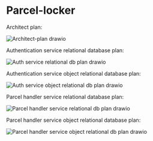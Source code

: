 # Parcel-locker

Architect plan:

![Architect-plan drawio](https://github.com/jano9415/Parcel-locker/assets/87268161/b37e3025-0fd1-43a8-ad62-f90f8d499c6f)

Authentication service relational database plan:

![Auth service relational db plan drawio](https://github.com/jano9415/Parcel-locker/assets/87268161/42d8132d-0b68-4c9b-82a6-8b8c0bd2192d)


Authentication service object relational database plan:

![Auth service object relational db plan drawio](https://github.com/jano9415/Parcel-locker/assets/87268161/dd34fefd-4b56-4e93-b4df-3bff32ff216f)


Parcel handler service relational database plan:

![Parcel handler service relational db plan drawio](https://github.com/jano9415/Parcel-locker/assets/87268161/5efb3cd8-2b5b-4478-91e6-646be6485086)


Parcel handler service object relational database plan:

![Parcel handler service object relational db plan drawio](https://github.com/jano9415/Parcel-locker/assets/87268161/9e45f6ff-1e8a-4810-88cf-075104a3a25a)

